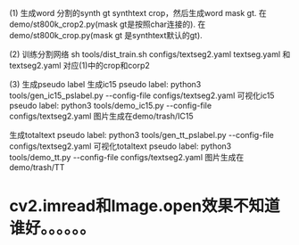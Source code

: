 (1) 生成word 分割的synth gt
synthtext crop，然后生成word mask gt.
在demo/st800k_crop2.py(mask gt是按照char连接的).
在demo/st800k_crop.py(mask gt 是synthtext默认的gt).


(2) 训练分割网络
sh tools/dist_train.sh configs/textseg2.yaml
textseg.yaml 和textseg2.yaml 对应(1)中的crop和corp2

(3) 生成pseudo label
生成ic15 pseudo label: python3 tools/gen_ic15_pslabel.py --config-file configs/textseg2.yaml
可视化ic15 pseudo label: python3 tools/demo_ic15.py --config-file configs/textseg2.yaml
图片生成在demo/trash/IC15

生成totaltext pseudo label: python3 tools/gen_tt_pslabel.py --config-file configs/textseg2.yaml
可视化totaltext pseudo label: python3 tools/demo_tt.py --config-file configs/textseg2.yaml
图片生成在demo/trash/TT

# cv2.imread和Image.open效果不知道谁好。。。。。。

